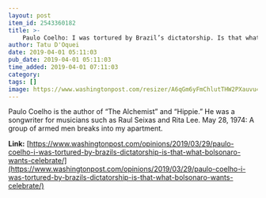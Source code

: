 ```yaml
---
layout: post
item_id: 2543360182
title: >-
    Paulo Coelho: I was tortured by Brazil’s dictatorship. Is that what Bolsonaro wants to celebrate?
author: Tatu D'Oquei
date: 2019-04-01 05:11:03
pub_date: 2019-04-01 05:11:03
time_added: 2019-04-01 07:11:03
category: 
tags: []
image: https://www.washingtonpost.com/resizer/A6qGm6yFmChlutTHW2PXauvu4yA=/1484x0/arc-anglerfish-washpost-prod-washpost.s3.amazonaws.com/public/BHPOCUGMCVAZPJ54FPFKH3H7CQ.tif
---
```


Paulo Coelho is the author of “The Alchemist” and “Hippie.” He was a songwriter for musicians such as Raul Seixas and Rita Lee. May 28, 1974: A group of armed men breaks into my apartment.

**Link:** [https://www.washingtonpost.com/opinions/2019/03/29/paulo-coelho-i-was-tortured-by-brazils-dictatorship-is-that-what-bolsonaro-wants-celebrate/](https://www.washingtonpost.com/opinions/2019/03/29/paulo-coelho-i-was-tortured-by-brazils-dictatorship-is-that-what-bolsonaro-wants-celebrate/)

